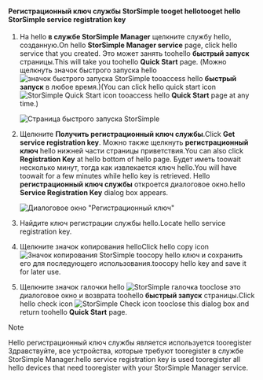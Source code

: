 <!--author=SharS last changed: 9/17/15-->


#### <a name="tooget-hello-storsimple-service-registration-key"></a><span data-ttu-id="1a380-101">Регистрационный ключ службы StorSimple tooget hello</span><span class="sxs-lookup"><span data-stu-id="1a380-101">tooget hello StorSimple service registration key</span></span>
1. <span data-ttu-id="1a380-102">На hello **в службе StorSimple Manager** щелкните службу hello, созданную.</span><span class="sxs-lookup"><span data-stu-id="1a380-102">On hello **StorSimple Manager service** page, click hello service that you created.</span></span> <span data-ttu-id="1a380-103">Это может занять toohello **быстрый запуск** страницы.</span><span class="sxs-lookup"><span data-stu-id="1a380-103">This will take you toohello **Quick Start** page.</span></span> <span data-ttu-id="1a380-104">(Можно щелкнуть значок быстрого запуска hello ![значок быстрого запуска StorSimple ](./media/storsimple-get-service-registration-key-gov/HCS_QuickStartIcon-include.png) tooaccess hello **быстрый запуск** в любое время.)</span><span class="sxs-lookup"><span data-stu-id="1a380-104">(You can click hello quick start icon ![StorSimple Quick Start icon ](./media/storsimple-get-service-registration-key-gov/HCS_QuickStartIcon-include.png) tooaccess hello **Quick Start** page at any time.)</span></span>
   
     ![Страница быстрого запуска StorSimple](./media/storsimple-get-service-registration-key-gov/HCS_ServiceQuickStart-gov-include.png)
2. <span data-ttu-id="1a380-106">Щелкните **Получить регистрационный ключ службы**.</span><span class="sxs-lookup"><span data-stu-id="1a380-106">Click **Get service registration key**.</span></span> <span data-ttu-id="1a380-107">Можно также щелкнуть **регистрационный ключ** hello нижней части страницы приветствия.</span><span class="sxs-lookup"><span data-stu-id="1a380-107">You can also click **Registration Key** at hello bottom of hello page.</span></span> <span data-ttu-id="1a380-108">Будет иметь toowait несколько минут, тогда как извлекается ключ hello.</span><span class="sxs-lookup"><span data-stu-id="1a380-108">You will have toowait for a few minutes while hello key is retrieved.</span></span> <span data-ttu-id="1a380-109">Hello **регистрационный ключ службы** откроется диалоговое окно.</span><span class="sxs-lookup"><span data-stu-id="1a380-109">hello **Service Registration Key** dialog box appears.</span></span>
   
     ![Диалоговое окно "Регистрационный ключ"](./media/storsimple-get-service-registration-key-gov/HCS_ServiceRegistrationKey-gov-include.png)
3. <span data-ttu-id="1a380-111">Найдите ключ регистрации службы hello.</span><span class="sxs-lookup"><span data-stu-id="1a380-111">Locate hello service registration key.</span></span>
4. <span data-ttu-id="1a380-112">Щелкните значок копирования hello</span><span class="sxs-lookup"><span data-stu-id="1a380-112">Click hello copy icon</span></span> ![Значок копирования StorSimple](./media/storsimple-get-service-registration-key-gov/HCS_CopyIcon-include.png) <span data-ttu-id="1a380-114">toocopy hello ключ и сохранить его для последующего использования.</span><span class="sxs-lookup"><span data-stu-id="1a380-114">toocopy hello key and save it for later use.</span></span>
5. <span data-ttu-id="1a380-115">Щелкните значок галочки hello ![StorSimple галочка](./media/storsimple-get-service-registration-key-gov/HCS_CheckIcon-include.png) tooclose это диалоговое окно и возврата toohello **быстрый запуск** страницы.</span><span class="sxs-lookup"><span data-stu-id="1a380-115">Click hello check icon ![StorSimple Check icon](./media/storsimple-get-service-registration-key-gov/HCS_CheckIcon-include.png) tooclose this dialog box and return toohello **Quick Start** page.</span></span>

> [!NOTE]
> <span data-ttu-id="1a380-116">Hello регистрационный ключ службы является используется tooregister Здравствуйте, все устройства, которые требуют tooregister в службе StorSimple Manager.</span><span class="sxs-lookup"><span data-stu-id="1a380-116">hello service registration key is used tooregister all hello devices that need tooregister with your StorSimple Manager service.</span></span>
> 
> 


